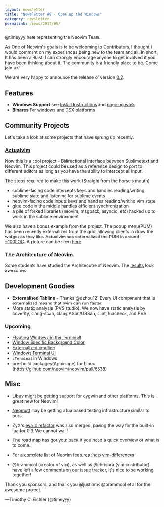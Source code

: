 ```yaml
---
layout: newsletter
title: "Newsletter #8 - Open up the Windows"
category: newsletter
permalink: /news/2017/05/
---
```


@timeyyy here representing the Neovim Team.

As One of Neovim's goals is to be welcoming to Contributors, I thought i would comment on my experiences being new to the team and all. In short, It has been a Blast!
I can strongly encourage anyone to get involved if you have been thinking about it. The community is a friendly place to be.  Come join us!

We are very happy to announce the release of version [0.2](https://github.com/neovim/neovim/releases/tag/v0.2.0).


Features
--------

- **Windows Support** see [Install Instructions](https://github.com/neovim/neovim/wiki/Installing-Neovim) and [ongoing work](https://github.com/neovim/neovim/issues/5229)
- **Binares** For windows and OSX platforms


Community Projects
------------------

Let's take a look at some projects that have sprung up recently.

### [Actualvim](https://github.com/lunixbochs/actualvim)

Now this is a cool project - Bidirectional interface between Sublimetext and Neovim. This project could be used as a reference design to port to different editors as long as you have the ability to intercept all input.

The steps required to make this work (Straight from the horse's mouth)

- sublime-facing code intercepts keys and handles reading/writing sublime state and listening for sublime events
- neovim-facing code inputs keys and handles reading/writing vim state
- glue code in the middle handles efficient synchronization
- a pile of forked libraries (neovim, msgpack, asyncio, etc) hacked up to work in the sublime environment

We also have a bonus example from the project. The popup menu(PUM) has been recently externalized from the grid, allowing
clients to draw the widget as they like. Actualvim has externalized the PUM in around [~100LOC](https://github.com/lunixbochs/ActualVim/commit/bd214f980688546926c17ec84418446674f62f27). A picture can be seen [here](https://github.com/lunixbochs/ActualVim/issues/57#issuecomment-286452725)

### The Architecture of Neovim.

Some students have studied the Architecutre of Neovim. The [results](https://delftswa.gitbooks.io/desosa-2017/content/neovim/chapter.html) look awesome.

Development Goodies
-------------------

- **Externalized Tabline** - Thanks @dzhou121
    Every UI component that is externalized means that nvim can run faster.
- More static analysis (PVS studio). We now have static analysis by coverity, clang-scan, clang ASan/UBSan, clint, luacheck, and PVS

### Upcoming

- [Floating Windows in the Terminal!](https://github.com/neovim/neovim/pull/6619)
- [Window Specific Background Color](https://github.com/neovim/neovim/pull/6597)
- [Externalized cmdline](https://github.com/neovim/neovim/pull/6162)
- [Windows Terminal UI](https://github.com/neovim/neovim/pull/6315)
- `:Terminal` in Windows
- pre-build packages(Appimage) for Linux (https://github.com/neovim/neovim/pull/6638)


Misc
----

- [Libuv](https://github.com/libuv/libuv/issues/1287) might be getting support
for cygwin and other platforms. This is great new for Neovim!

- [Neomutt](https://github.com/neomutt/neomutt/pull/415) may be getting a lua based testing infrastructure similar to ours.

- ZyX's [eval.c refactor](https://github.com/neovim/neovim/pull/5119) was also merged,
paving the way for the built-in lua for 0.3. We cannot wait!

- The [road map](https://neovim.io/roadmap/) has got your back if you need a quick overview of
what is to come.

- For a complete list of Neovim features [:help vim-differences](https://neovim.io/doc/user/vim_diff.html)


- @brammool (creator of vim), as well as @chrisbra (vim contributor) have left a few comments on our issue tracker, it's nice to be working together!

Thank you sponsors, and thank you @justinmk @brammool et al for the awesome project.

—Timothy C. Eichler (@timeyyy)
